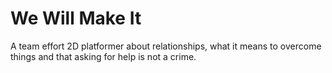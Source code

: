 # We Will Make It
A team effort 2D platformer about relationships, what it means to overcome things and that asking for help is not a crime.
